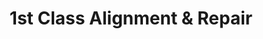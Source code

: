 ---
title: "1st Class Alignment & Repair"
url: /port-jervis/1st-class-alignment-und-repair/
shop: Autowerkstatt
---